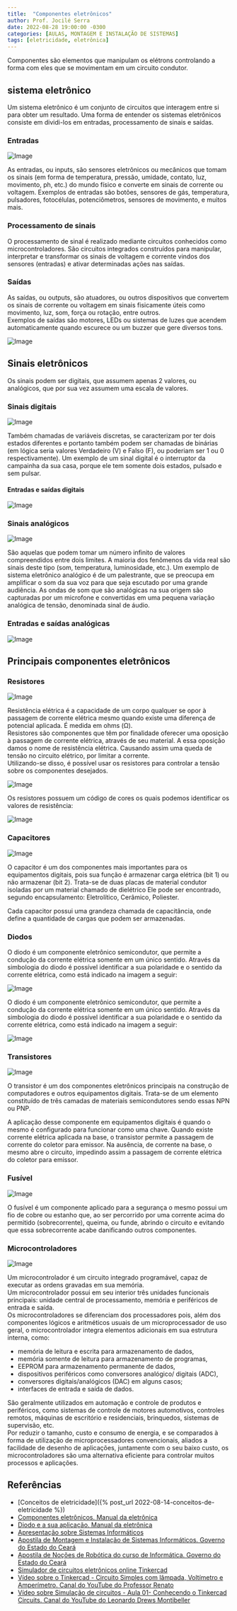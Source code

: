 ```yaml
---
title:  "Componentes eletrônicos"
author: Prof. Jocilé Serra
date: 2022-08-28 19:00:00 -0300
categories: [AULAS, MONTAGEM E INSTALAÇÃO DE SISTEMAS]
tags: [eletricidade, eletrônica]
---
```

Componentes são elementos que manipulam os elétrons controlando a forma com eles que se movimentam em um circuito condutor.

## sistema eletrônico

Um sistema eletrônico é um conjunto de circuitos que interagem entre si para obter um resultado. Uma forma de entender os sistemas eletrônicos consiste em dividi-los em entradas, processamento de sinais e saídas.

### Entradas

![Image](https://user-images.githubusercontent.com/45495068/187104343-d20bf046-1c49-4c57-bd77-5db8fc4eb265.png)

As entradas, ou inputs, são sensores eletrônicos ou mecânicos que tomam os sinais (em forma de temperatura, pressão, umidade, contato, luz, movimento, ph, etc.) do mundo físico e converte em sinais de corrente ou voltagem. Exemplos de entradas são botões, sensores de gás, temperatura, pulsadores, fotocélulas, potenciômetros, sensores de movimento, e muitos mais.

### Processamento de sinais

O processamento de sinal é realizado mediante circuitos conhecidos como microcontroladores. São circuitos integrados construídos para manipular, interpretar e transformar os sinais de voltagem e corrente vindos dos sensores (entradas) e ativar determinadas ações nas saídas.

### Saídas

As saídas, ou outputs, são atuadores, ou outros dispositivos que convertem os sinais de corrente ou voltagem em sinais fisicamente úteis como movimento, luz, som, força ou rotação, entre outros.  
Exemplos de saídas são motores, LEDs ou sistemas de luzes que acendem automaticamente quando escurece ou um buzzer que gere diversos tons.

![Image](https://user-images.githubusercontent.com/45495068/187103817-e631cc19-9a07-4df9-bd03-46ee5f8ccc9c.png)

## Sinais eletrônicos

Os sinais podem ser digitais, que assumem apenas 2 valores, ou analógicos, que por sua vez assumem uma escala de valores.

### Sinais digitais

![Image](https://user-images.githubusercontent.com/45495068/187104181-8dcc946c-e448-4c69-b1d4-a09647715d18.png)

Também chamadas de variáveis discretas, se caracterizam por ter dois estados diferentes e portanto também podem ser chamadas de binárias (em lógica seria valores Verdadeiro (V) e Falso (F), ou poderiam ser 1 ou 0 respectivamente). Um exemplo de um sinal digital é o interruptor da campainha da sua casa, porque ele tem somente dois estados, pulsado e sem pulsar.

#### Entradas e saídas digitais

![Image](https://user-images.githubusercontent.com/45495068/187104343-d20bf046-1c49-4c57-bd77-5db8fc4eb265.png)

### Sinais analógicos

![Image](https://user-images.githubusercontent.com/45495068/187104234-735a4e91-0139-4f79-91b0-a6de443b6aa1.png)

São aquelas que podem tomar um número infinito de valores compreendidos entre dois limites. A maioria dos fenômenos da vida real são sinais deste tipo (som, temperatura, luminosidade, etc.). Um exemplo de sistema eletrônico analógico é de um palestrante, que se preocupa em amplificar o som da sua voz para que seja escutado por uma grande audiência. As ondas de som que são analógicas na sua origem são capturadas por um microfone e convertidas em uma pequena variação analógica de tensão, denominada sinal de áudio.

### Entradas e saídas analógicas

![Image](https://user-images.githubusercontent.com/45495068/187104505-e706aa6d-d7ca-4472-9ceb-fb3094b4ff32.png)

## Principais componentes eletrônicos

### Resistores

![Image](https://user-images.githubusercontent.com/45495068/187104865-b058e9e4-ec0f-4abd-b11a-b4701022ee3c.png)

Resistência elétrica é a capacidade de um corpo qualquer se opor à passagem de corrente elétrica mesmo quando existe uma diferença de potencial aplicada. É medida em ohms (Ω).  
Resistores são componentes que têm por finalidade oferecer uma oposição à passagem de corrente elétrica, através de seu material. A essa oposição damos o nome de resistência elétrica. Causando assim uma queda de tensão no circuito elétrico, por limitar a corrente.  
Utilizando-se disso, é possível usar os resistores para controlar a tensão sobre os componentes desejados.  

![Image](https://user-images.githubusercontent.com/45495068/187106725-83e8bca8-50f5-4d22-96d4-58c22c97159d.png)

Os resistores possuem um código de cores os quais podemos identificar os valores de resistência:

![Image](https://user-images.githubusercontent.com/45495068/187105565-2fa96f78-466e-4742-813c-2cb0b740ebae.png)

### Capacitores

![Image](https://user-images.githubusercontent.com/45495068/187105760-33af8f2e-9060-48d6-8520-f59c7106c5f2.png)

O capacitor é um dos componentes mais importantes para os equipamentos digitais, pois sua função é armazenar carga elétrica (bit 1) ou não armazenar (bit 2). Trata-se de duas placas de material condutor isoladas por um material chamado de dielétrico Ele pode ser encontrado, segundo encapsulamento: Eletrolítico, Cerâmico, Poliester.

Cada capacitor possui uma grandeza chamada de capacitância, onde define a quantidade de cargas que podem ser armazenadas.

### Diodos

O diodo é um componente eletrônico semicondutor, que permite a condução da corrente elétrica somente em um único sentido. Através da simbologia do diodo é possível identificar a sua polaridade e o sentido da corrente elétrica, como está indicado na imagem a seguir:

![Image](https://user-images.githubusercontent.com/45495068/187107605-16b24cf2-0811-4295-ae98-f143f42252e7.png)

O diodo é um componente eletrônico semicondutor, que permite a condução da corrente elétrica somente em um único sentido. Através da simbologia do diodo é possível identificar a sua polaridade e o sentido da corrente elétrica, como está indicado na imagem a seguir:

![Image](https://user-images.githubusercontent.com/45495068/187107698-309085f4-4737-4a18-8487-a16ceba71716.png)

### Transistores

![Image](https://user-images.githubusercontent.com/45495068/187105973-2c6bbe51-ceb5-4dbb-a5e0-bb568f1da16c.png)

O transistor é um dos componentes eletrônicos principais na construção de computadores e outros equipamentos digitais. Trata-se de um elemento constituído de três camadas de materiais semicondutores sendo essas NPN ou PNP.

A aplicação desse componente em equipamentos digitais é quando o mesmo é configurado para funcionar como uma chave. Quando existe corrente elétrica aplicada na base, o transistor permite a passagem de corrente do coletor para emissor. Na ausência, de corrente na base, o mesmo abre o circuito, impedindo assim a passagem de corrente elétrica do coletor para emissor.

### Fusível

![Image](https://user-images.githubusercontent.com/45495068/187106142-491de863-ebe2-4c31-9320-27a4a3b56e04.png)

O fusível é um componente aplicado para a segurança o mesmo possui um fio de cobre ou estanho que, ao ser percorrido por uma corrente acima do permitido (sobrecorrente), queima, ou funde, abrindo o circuito e evitando que essa sobrecorrente acabe danificando outros componentes.

### Microcontroladores

![Image](https://user-images.githubusercontent.com/45495068/187106328-40d6108b-f416-4140-aa3f-5bc27b6b701e.png)

Um microcontrolador é um circuito integrado programável, capaz de executar as ordens gravadas em sua memória.  
Um microcontrolador possui em seu interior três unidades funcionais principais: unidade central de processamento, memória e periféricos de entrada e saída.  
Os microcontroladores se diferenciam dos processadores pois, além dos componentes lógicos e aritméticos usuais de um microprocessador de uso geral, o microcontrolador integra elementos adicionais em sua estrutura interna, como:

- memória de leitura e escrita para armazenamento de dados,
- memória somente de leitura para armazenamento de programas,
- EEPROM para armazenamento permanente de dados,
- dispositivos periféricos como conversores analógico/ digitais (ADC),
- conversores digitais/analógicos (DAC) em alguns casos;
- interfaces de entrada e saída de dados.

São geralmente utilizados em automação e controle de produtos e periféricos, como sistemas de controle de motores automotivos, controles remotos, máquinas de escritório e residenciais, brinquedos, sistemas de supervisão, etc.  
Por reduzir o tamanho, custo e consumo de energia, e se comparados à forma de utilização de microprocessadores convencionais, aliados a facilidade de desenho de aplicações, juntamente com o seu baixo custo, os microcontroladores são uma alternativa eficiente para controlar muitos processos e aplicações.

## Referências

- [Conceitos de eletricidade]({% post_url 2022-08-14-conceitos-de-eletricidade %})
- [Componentes eletrônicos. Manual da eletrônica](https://www.manualdaeletronica.com.br/cat/componentes-eletronicos/)
- [Diodo e a sua aplicação. Manual da eletrônica](https://www.manualdaeletronica.com.br/diodo-o-que-e-qual-a-sua-aplicacao/)
- [Apresentação sobre Sistemas Informáticos](https://drive.google.com/file/d/1bi_GMsgJ93DbNpZjLDh_vIMtlwr_vNqK/view)
- [Apostila de Montagem e Instalação de Sistemas Informáticos. Governo do Estado do Ceará](https://educacaoprofissional.seduc.ce.gov.br/images/material_didatico/redes_de_computadores/redes_de_computadores_montagem_instalacoes_sistemas_informaticos.pdf)
- [Apostila de Noções de Robótica do curso de Informática. Governo do Estado do Ceará](https://educacaoprofissional.seduc.ce.gov.br/images/material_didatico/informatica/informatica_nocoes_de_robotica_2019.pdf)
- [Simulador de circuitos eletrônicos online Tinkercad](https://www.tinkercad.com/)
- [Vídeo sobre o Tinkercad - Circuito Simples com lâmpada, Voltímetro e Amperímetro. Canal do YouTube do Professor Renato](https://www.youtube.com/watch?v=0L-OKBZ08RA)
- [Vídeo sobre Simulação de circuitos - Aula 01- Conhecendo o Tinkercad Circuits. Canal do YouTube do Leonardo Drews Montibeller](https://www.youtube.com/watch?v=4wjJN_wyaVs)
